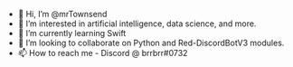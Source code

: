- 👋 Hi, I’m @mrTownsend
- 👀 I’m interested in artificial intelligence, data science, and more. 
- 🌱 I’m currently learning Swift
- 💞️ I’m looking to collaborate on Python and Red-DiscordBotV3 modules. 
- 📫 How to reach me - Discord @ brrbrr#0732
